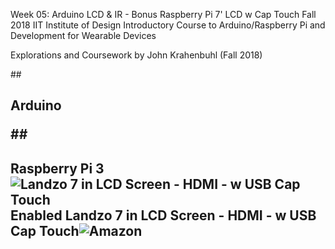 Week 05: Arduino LCD & IR - Bonus Raspberry Pi 7' LCD w Cap Touch
Fall 2018 IIT Institute of Design Introductory Course to Arduino/Raspberry Pi and Development for Wearable Devices

Explorations and Coursework by John Krahenbuhl (Fall 2018)

##<h2>Arduino 


##<h2>Raspberry Pi 3
![Landzo 7 in LCD Screen - HDMI - w USB Cap Touch](https://images-na.ssl-images-amazon.com/images/I/41ExtMMYuUL._AC_US436_FMwebp_QL65_.jpg)
Enabled Landzo 7 in LCD Screen - HDMI - w USB Cap Touch![Amazon](https://www.amazon.com/s/ref=nb_sb_ss_i_1_6?url=search-alias%3Daps&field-keywords=landzo+7+inch+screen&sprefix=Landzo%2Caps%2C153&crid=108GUL10X0RB1)

